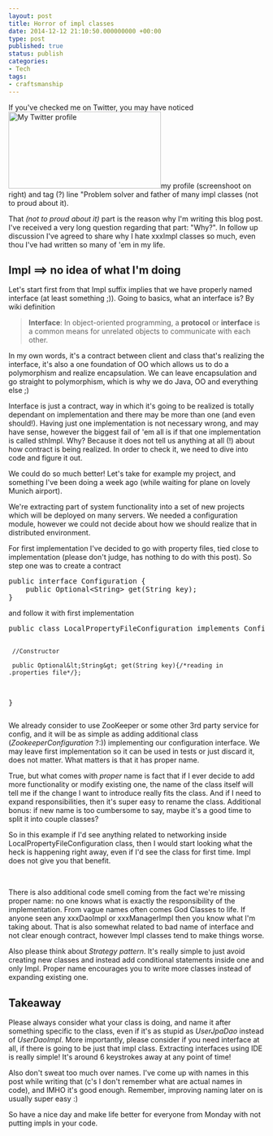 ```yaml
---
layout: post
title: Horror of impl classes
date: 2014-12-12 21:10:50.000000000 +00:00
type: post
published: true
status: publish
categories:
- Tech
tags:
- craftsmanship
---
```

<p>If you've checked me on Twitter, you may have noticed <a href="https://twitter.com/michalgruca"><img class="alignright size-medium wp-image-501" src="{{ site.baseurl }}/assets/2014-12-12_18-22-55_TweetDeck-Mozilla-Firefox-300x151.png" alt="My Twitter profile" width="300" height="151" /></a>my profile (screenshoot on right) and tag (?) line "Problem solver and father of many impl classes (not to proud about it).</p>
<p>That <em>(not to proud about it)</em> part is the reason why I'm writing this blog post. I've received a very long question regarding that part: "Why?". In follow up discussion I've agreed to share why I hate xxxImpl classes so much, even thou I've had written so many of 'em in my life.</p>
<h2>Impl ==&gt; no idea of what I'm doing</h2>
<p>Let's start first from that Impl suffix implies that we have properly named interface (at least something ;)). Going to basics, what an interface is? By wiki definition</p>
<blockquote><p><strong>Interface</strong>: In object-oriented programming, a <b>protocol</b> or <b>interface</b> is a common means for unrelated objects to communicate with each other.</p></blockquote>
<p>In my own words, it's a contract between client and class that's realizing the interface, it's also a one foundation of OO which allows us to do a polymorphism and realize encapsulation. We can leave encapsulation and go straight to polymorphism, which is why we do Java, OO and everything else ;)</p>
<p>Interface is just a contract, way in which it's going to be realized is totally dependant on implementation and there may be more than one (and even should!). Having just one implementation is not necessary wrong, and may have sense, however the biggest fail of 'em all is if that one implementation is called sthImpl. Why? Because it does not tell us anything at all (!) about how contract is being realized. In order to check it, we need to dive into code and figure it out.</p>
<p>We could do so much better! Let's take for example my project, and something I've been doing a week ago (while waiting for plane on lovely Munich airport).</p>
<p>We're extracting part of system functionality into a set of new projects which will be deployed on many servers. We needed a configuration module, however we could not decide about how we should realize that in distributed environment.</p>
<p>For first implementation I've decided to go with property files, tied close to implementation (please don't judge, has nothing to do with this post). So step one was to create a contract</p>
<pre class="brush: java; gutter: true; first-line: 1">public interface Configuration {
    public Optional&lt;String&gt; get(String key);
}</pre>
<p>and follow it with first implementation</p>
<pre class="brush: java; gutter: true; first-line: 1">public class LocalPropertyFileConfiguration implements Configuration {

     //Constructor

     public Optional&lt;String&gt; get(String key){/*reading in .properties file*/};

}</pre>
<p>We already consider to use ZooKeeper or some other 3rd party service for config, and it will be as simple as adding additional class (<em>ZookeeperConfiguration</em> ?:)) implementing our configuration interface. We may leave first implementation so it can be used in tests or just discard it, does not matter. What matters is that it has proper name.</p>
<p>True, but what comes with <em>proper</em> name is fact that if I ever decide to add more functionality or modify existing one, the name of the class itself will tell me if the change I want to introduce really fits the class. And if I need to expand responsibilities, then it's super easy to rename the class. Additional bonus: if new name is too cumbersome to say, maybe it's a good time to split it into couple classes?</p>
<p>So in this example if I'd see anything related to networking inside LocalPropertyFileConfiguration class, then I would start looking what the heck is happening right away, even if I'd see the class for first time. Impl does not give you that benefit.</p>
<p>&nbsp;</p>
<p>There is also additional code smell coming from the fact we're missing proper name: no one knows what is exactly the responsibility of the implementation. From vague names often comes God Classes to life. If anyone seen any xxxDaoImpl or xxxManagerImpl then you know what I'm taking about. That is also somewhat related to bad name of interface and not clear enough contract, however Impl classes tend to make things worse.</p>
<p>Also please think about <em>Strategy pattern</em>. It's really simple to just avoid creating new classes and instead add conditional statements inside one and only Impl. Proper name encourages you to write more classes instead of expanding existing one.</p>
<h2>Takeaway</h2>
<p>Please always consider what your class is doing, and name it after something specific to the class, even if it's as stupid as <em>UserJpaDao</em> instead of <em>UserDaoImpl</em>. More importantly, please consider if you need interface at all, if there is going to be just that impl class. Extracting interfaces using IDE is really simple! It's around 6 keystrokes away at any point of time!</p>
<p>Also don't sweat too much over names. I've come up with names in this post while writing that (c's I don't remember what are actual names in code), and IMHO it's good enough. Remember, improving naming later on is usually super easy :)</p>
<p>So have a nice day and make life better for everyone from Monday with not putting impls in your code.</p>
